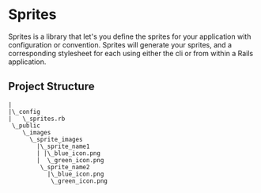 # Sprites

Sprites is a library that let's you define the sprites for your application with configuration or convention.  Sprites will generate your sprites, and a corresponding stylesheet for each using either the cli or from within a Rails application.

## Project Structure

    |
    |\_config
    |   \_sprites.rb
     \_public
        \_images
          \_sprite_images
            |\_sprite_name1
            | |\_blue_icon.png
            |  \_green_icon.png
             \_sprite_name2
               |\_blue_icon.png
                \_green_icon.png
